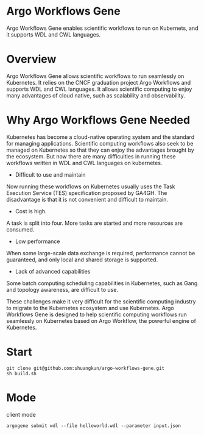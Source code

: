 # Argo Workflows Gene

Argo Workflows Gene enables scientific workflows to run on Kubernets, and it supports WDL and CWL languages.

# Overview

Argo Workflows Gene allows scientific workflows to run seamlessly on Kubernetes. 
It relies on the CNCF graduation project Argo Workflows and supports WDL and CWL languages. 
It allows scientific computing to enjoy many advantages of cloud native, such as scalability and observability.

# Why Argo Workflows Gene Needed

Kubernetes has become a cloud-native operating system and the standard for managing applications.
Scientific computing workflows also seek to be managed on Kubernetes so that they can enjoy the advantages brought by the ecosystem.
But now there are many difficulties in running these workflows written in WDL and CWL languages on kubernetes.

* Difficult to use and maintain

 Now running these workflows on Kubernetes usually uses the Task Execution Service (TES) specification proposed by GA4GH.
The disadvantage is that it is not convenient and difficult to maintain.

* Cost is high.

A task is split into four. More tasks are started and more resources are consumed.

* Low performance

When some large-scale data exchange is required, performance cannot be guaranteed, and only local and shared storage is supported.

* Lack of advanced capabilities

Some batch computing scheduling capabilities in Kubernetes, such as Gang and topology awareness, are difficult to use.

These challenges make it very difficult for the scientific computing industry to migrate to the Kubernetes ecosystem and use Kubernetes. 
Argo Workflows Gene is designed to help scientific computing workflows run seamlessly on Kubernetes based on Argo Workflow, the powerful engine of Kubernetes.

# Start

```
git clone git@github.com:shuangkun/argo-workflows-gene.git
sh build.sh
```

# Mode

client mode

```
argogene submit wdl --file helloworld.wdl --parameter input.json
```




